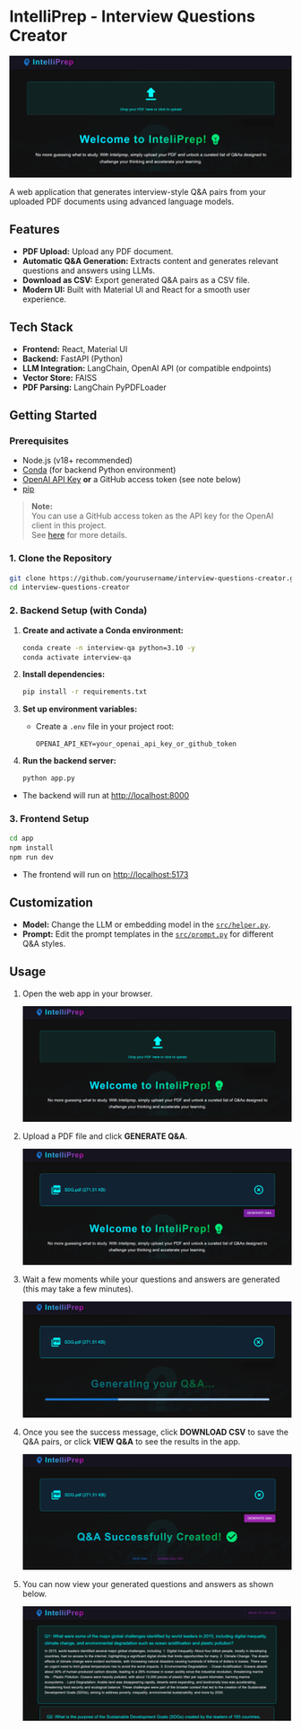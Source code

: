 # **IntelliPrep** - Interview Questions Creator

![IntelliPrep](resources/welcome.png)

A web application that generates interview-style Q&A pairs from your uploaded PDF documents using advanced language models.

## Features

- **PDF Upload:** Upload any PDF document.
- **Automatic Q&A Generation:** Extracts content and generates relevant questions and answers using LLMs.
- **Download as CSV:** Export generated Q&A pairs as a CSV file.
- **Modern UI:** Built with Material UI and React for a smooth user experience.

## Tech Stack

- **Frontend:** React, Material UI
- **Backend:** FastAPI (Python)
- **LLM Integration:** LangChain, OpenAI API (or compatible endpoints)
- **Vector Store:** FAISS
- **PDF Parsing:** LangChain PyPDFLoader

## Getting Started

### Prerequisites

- Node.js (v18+ recommended)
- [Conda](https://docs.conda.io/en/latest/miniconda.html) (for backend Python environment)
- [OpenAI API Key](https://platform.openai.com/account/api-keys) **or** a GitHub access token (see note below)
- [pip](https://pip.pypa.io/en/stable/)

> **Note:**  
> You can use a GitHub access token as the API key for the OpenAI client in this project.  
> See [here](https://github.com/marketplace/models/azure-openai/gpt-4o-mini) for more details.

### 1. Clone the Repository

```sh
git clone https://github.com/yourusername/interview-questions-creator.git
cd interview-questions-creator
```

### 2. Backend Setup (with Conda)

1. **Create and activate a Conda environment:**

   ```sh
   conda create -n interview-qa python=3.10 -y
   conda activate interview-qa
   ```

2. **Install dependencies:**

   ```sh
   pip install -r requirements.txt
   ```

3. **Set up environment variables:**

   - Create a `.env` file in your project root:
     ```
     OPENAI_API_KEY=your_openai_api_key_or_github_token
     ```

4. **Run the backend server:**

   ```sh
   python app.py
   ```

- The backend will run at [http://localhost:8000](http://localhost:8000)

### 3. Frontend Setup

```sh
cd app
npm install
npm run dev
```

- The frontend will run on [http://localhost:5173](http://localhost:5173)

## Customization

- **Model:** Change the LLM or embedding model in the [`src/helper.py`](src/helper.py).
- **Prompt:** Edit the prompt templates in the [`src/prompt.py`](src/prompt.py) for different Q&A styles.

## Usage

1. Open the web app in your browser.

   ![Welcome](resources/welcome.png)

2. Upload a PDF file and click **GENERATE Q&A**.

   ![Upload](resources/upload.png)

3. Wait a few moments while your questions and answers are generated (this may take a few minutes).

   ![Generate](resources/generate.png)

4. Once you see the success message, click **DOWNLOAD CSV** to save the Q&A pairs, or click **VIEW Q&A** to see the results in the app.

   ![Success](resources/success.png)

5. You can now view your generated questions and answers as shown below.

   ![result](resources/result.png)

